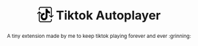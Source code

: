 <h1 align="center">
<sub>
<img  src="https://github.com/DembaDiack/tiktok-extension-build/blob/main/svg.png" height="38" width="38">
</sub>
Tiktok Autoplayer
</h1>
<p align="center">
<sup> 
    A tiny extension made by me to keep tiktok playing forever and ever :grinning:
</sup>
</p>